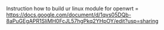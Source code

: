 Instruction how to build ur linux module for openwrt = https://docs.google.com/document/d/1qvs05DQb-8aPuGEgAPR1SliMH0FcJL57hgPkq2YHpOY/edit?usp=sharing
